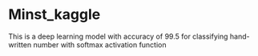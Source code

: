 # Minst_kaggle
This is a deep learning model with accuracy of 99.5 for classifying hand-written number with softmax activation function
